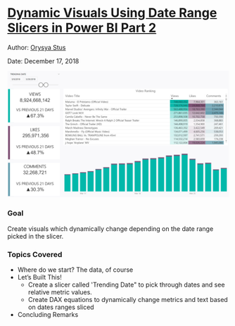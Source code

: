 # [Dynamic Visuals Using Date Range Slicers in Power BI Part 2](https://medium.com/p/458423c8b213/edit)
Author: [Orysya Stus](https://www.linkedin.com/in/orysyastus/)

Date: December 17, 2018

<img src="BlogImages/DashBoxed.PNG" width="800">


### Goal

Create visuals which dynamically change depending on the date range picked in the slicer.

### Topics Covered
* Where do we start? The data, of course
* Let’s Built This!
    * Create a slicer called 'Trending Date" to pick through dates and see relative metric values.
    * Create DAX equations to dynamically change metrics and text based on dates ranges sliced
* Concluding Remarks
